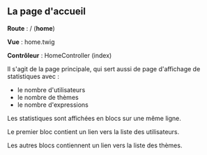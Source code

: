 ## La page d'accueil

**Route** : / (**home**)

**Vue** : home.twig

**Contrôleur** : HomeController (index)

Il s'agit de la page principale, qui sert aussi de page d'affichage de statistiques avec :
- le nombre d'utilisateurs
- le nombre de thèmes
- le nombre d'expressions

Les statistiques sont affichées en blocs sur une même ligne.

Le premier bloc contient un lien vers la liste des utilisateurs.

Les autres blocs contiennent un lien vers la liste des thèmes.